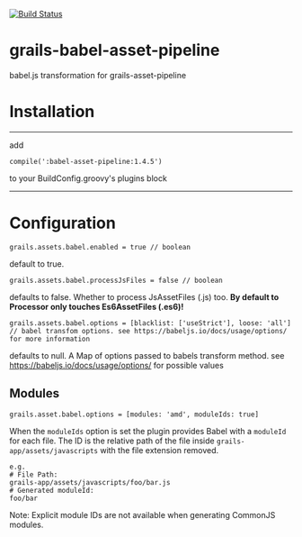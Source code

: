 [![Build Status](https://travis-ci.org/errbuddy/babel-asset-pipeline.svg?branch=master)](https://travis-ci.org/errbuddy/babel-asset-pipeline)

# grails-babel-asset-pipeline
babel.js transformation for grails-asset-pipeline

# Installation
-----
add
```
compile(':babel-asset-pipeline:1.4.5')
```
to your BuildConfig.groovy's plugins block

-----

# Configuration
```
grails.assets.babel.enabled = true // boolean 
```
default to true.

```
grails.assets.babel.processJsFiles = false // boolean
```
defaults to false. Whether to process JsAssetFiles (.js) too. **By default to Processor only touches Es6AssetFiles (.es6)!**

```
grails.assets.babel.options = [blacklist: ['useStrict'], loose: 'all'] // babel transfom options. see https://babeljs.io/docs/usage/options/ for more information
```
defaults to null. A Map of options passed to babels transform method. see https://babeljs.io/docs/usage/options/ for possible values

## Modules
```
grails.asset.babel.options = [modules: 'amd', moduleIds: true]
```
When the `moduleIds` option is set the plugin provides Babel with a `moduleId` for each file. The ID is the relative path of the file inside `grails-app/assets/javascripts` with the file extension removed. 

```
e.g.
# File Path:
grails-app/assets/javascripts/foo/bar.js
# Generated moduleId:
foo/bar
```

Note: Explicit module IDs are not available when generating CommonJS modules.
